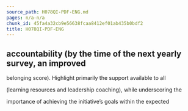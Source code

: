 ```yaml
---
source_path: H078QI-PDF-ENG.md
pages: n/a-n/a
chunk_id: 45fa4a32cb9e56638fcaa8412ef01ab435b0bdf2
title: H078QI-PDF-ENG
---
```

## accountability (by the time of the next yearly survey, an improved

belonging score). Highlight primarily the support available to all

(learning resources and leadership coaching), while underscoring the

importance of achieving the initiative’s goals within the expected
